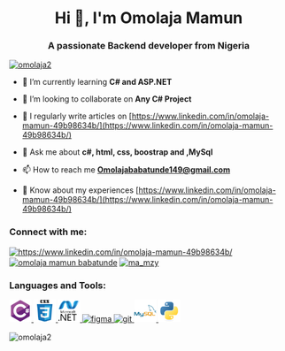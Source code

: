 <h1 align="center">Hi 👋, I'm Omolaja Mamun</h1>
<h3 align="center">A passionate Backend developer from Nigeria</h3>

<p align="left"> <a href="https://github.com/ryo-ma/github-profile-trophy"><img src="https://github-profile-trophy.vercel.app/?username=omolaja2" alt="omolaja2" /></a> </p>

- 🌱 I’m currently learning **C# and ASP.NET**

- 👯 I’m looking to collaborate on **Any C# Project**

- 📝 I regularly write articles on [https://www.linkedin.com/in/omolaja-mamun-49b98634b/](https://www.linkedin.com/in/omolaja-mamun-49b98634b/)

- 💬 Ask me about **c#, html, css, boostrap and ,MySql**

- 📫 How to reach me **Omolajababatunde149@gmail.com**

- 📄 Know about my experiences [https://www.linkedin.com/in/omolaja-mamun-49b98634b/](https://www.linkedin.com/in/omolaja-mamun-49b98634b/)

<h3 align="left">Connect with me:</h3>
<p align="left">
<a href="https://linkedin.com/in/https://www.linkedin.com/in/omolaja-mamun-49b98634b/" target="blank"><img align="center" src="https://raw.githubusercontent.com/rahuldkjain/github-profile-readme-generator/master/src/images/icons/Social/linked-in-alt.svg" alt="https://www.linkedin.com/in/omolaja-mamun-49b98634b/" height="30" width="40" /></a>
<a href="https://fb.com/omolaja mamun babatunde" target="blank"><img align="center" src="https://raw.githubusercontent.com/rahuldkjain/github-profile-readme-generator/master/src/images/icons/Social/facebook.svg" alt="omolaja mamun babatunde" height="30" width="40" /></a>
<a href="https://instagram.com/ma_mzy" target="blank"><img align="center" src="https://raw.githubusercontent.com/rahuldkjain/github-profile-readme-generator/master/src/images/icons/Social/instagram.svg" alt="ma_mzy" height="30" width="40" /></a>
</p>

<h3 align="left">Languages and Tools:</h3>
<p align="left"> <a href="https://www.w3schools.com/cs/" target="_blank" rel="noreferrer"> <img src="https://raw.githubusercontent.com/devicons/devicon/master/icons/csharp/csharp-original.svg" alt="csharp" width="40" height="40"/> </a> <a href="https://www.w3schools.com/css/" target="_blank" rel="noreferrer"> <img src="https://raw.githubusercontent.com/devicons/devicon/master/icons/css3/css3-original-wordmark.svg" alt="css3" width="40" height="40"/> </a> <a href="https://dotnet.microsoft.com/" target="_blank" rel="noreferrer"> <img src="https://raw.githubusercontent.com/devicons/devicon/master/icons/dot-net/dot-net-original-wordmark.svg" alt="dotnet" width="40" height="40"/> </a> <a href="https://www.figma.com/" target="_blank" rel="noreferrer"> <img src="https://www.vectorlogo.zone/logos/figma/figma-icon.svg" alt="figma" width="40" height="40"/> </a> <a href="https://git-scm.com/" target="_blank" rel="noreferrer"> <img src="https://www.vectorlogo.zone/logos/git-scm/git-scm-icon.svg" alt="git" width="40" height="40"/> </a> <a href="https://www.mysql.com/" target="_blank" rel="noreferrer"> <img src="https://raw.githubusercontent.com/devicons/devicon/master/icons/mysql/mysql-original-wordmark.svg" alt="mysql" width="40" height="40"/> </a> <a href="https://www.python.org" target="_blank" rel="noreferrer"> <img src="https://raw.githubusercontent.com/devicons/devicon/master/icons/python/python-original.svg" alt="python" width="40" height="40"/> </a> </p>

<p><img align="center" src="https://github-readme-streak-stats.herokuapp.com/?user=omolaja2&" alt="omolaja2" /></p>
